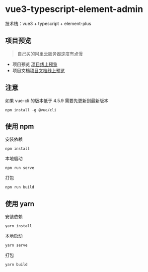 # vue3-typescript-element-admin

技术栈：vue3 + typescript + element-plus

## 项目预览

> 自己买的阿里云服务器速度有点慢

- 项目预览 <a href="http://jddk.ren:8088" target="_blank">项目线上预览</a>
- 项目文档<a href="http://jddk.ren:8089" target="_blank">项目文档线上预览</a>

## 注意

如果 vue-cli 的版本低于 4.5.9 需要先更新到最新版本

```
npm install -g @vue/cli
```

## 使用 npm

安装依赖

```
npm install
```

本地启动

```
npm run serve
```

打包

```
npm run build
```

## 使用 yarn

安装依赖

```
yarn install
```

本地启动

```
yarn serve
```

打包

```
yarn build
```
